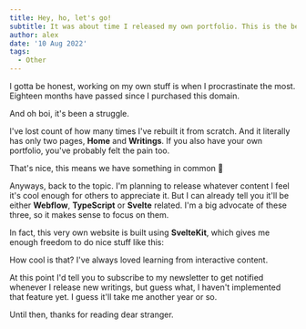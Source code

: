```yaml
---
title: Hey, ho, let's go!
subtitle: It was about time I released my own portfolio. This is the beginning of a (hopefully) nice blog.
author: alex
date: '10 Aug 2022'
tags:
  - Other
---
```


<script>
import CoolAnimation from "./CoolAnimation.svelte";
import WritingImage from "../../WritingImage.svelte";

</script>

I gotta be honest, working on my own stuff is when I procrastinate the most. Eighteen months have passed since I purchased this domain.

<WritingImage src="https://res.cloudinary.com/alexiglesias/image/upload/v1660241878/writings/Hey%2C%20ho%2C%20let%27s%20go%21/alexiglesias.me-receipt.webp" caption="My domain receipt after a compulsive purchase."></WritingImage>

And oh boi, it's been a struggle.

I've lost count of how many times I've rebuilt it from scratch. And it literally has only two pages, **Home** and **Writings**.
If you also have your own portfolio, you've probably felt the pain too.

That's nice, this means we have something in common 💪

Anyways, back to the topic. I'm planning to release whatever content I feel it's cool enough for others to appreciate it.
But I can already tell you it'll be either **Webflow**, **TypeScript** or **Svelte** related. I'm a big advocate of these three, so it makes sense to focus on them.

In fact, this very own website is built using **SvelteKit**, which gives me enough freedom to do nice stuff like this:

<CoolAnimation></CoolAnimation>

How cool is that? I've always loved learning from interactive content.

At this point I'd tell you to subscribe to my newsletter to get notified whenever I release new writings, but guess what, I haven't implemented that feature yet. I guess it'll take me another year or so.

Until then, thanks for reading dear stranger.
